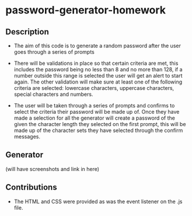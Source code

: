 # password-generator-homework

## Description
- The aim of this code is to generate a random password after the user goes through a series of prompts

- There will be validations in place so that certain criteria are met, this includes the password being no less than 8 and no more than 128, if a number outside this range is selected the user will get an alert to start again. The other validation will make sure at least one of the following criteria are selected: lowercase characters, uppercase characters, special characters and numbers.

- The user will be taken through a series of prompts and confirms to select the criteria their password will be made up of. Once they have made a selection for all the generator will create a password of the given the character length they selected on the first prompt, this will be made up of the character sets they have selected through the confirm messages.

## Generator
(will have screenshots and link in here)

## Contributions
- The HTML and CSS were provided as was the event listener on the .js file. 
